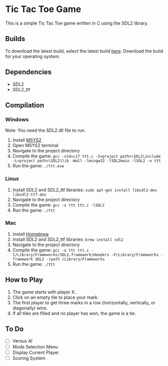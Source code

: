 # Tic Tac Toe Game

This is a simple Tic Tac Toe game written in C using the SDL2 library.

## Builds

To download the latest build, select the latest build [here](https://github.com/my3t/TicTacToe/actions). Download the build for your operating system.

## Dependencies

- SDL2
- SDL2_ttf

## Compilation

### Windows

Note: You need the SDL2.dll file to run.

1. Install [MSYS2](https://www.msys2.org/)
2. Open MSYS2 terminal
3. Navigate to the project directory
4. Compile the game: `gcc -std=c17 ttt.c -I<project path>\SDL2\include -L<project path>\SDL2\lib -Wall -lmingw32 -lSDL2main -lSDL2 -o ttt`
5. Run the game: `./ttt.exe`

### Linux

1. Install SDL2 and SDL2_ttf libraries: `sudo apt-get install libsdl2-dev libsdl2-ttf-dev`
2. Navigate to the project directory
3. Compile the game: `gcc -o ttt ttt.c -lSDL2`
4. Run the game: `./ttt`

### Mac

1. Install [Homebrew](https://brew.sh/)
2. Install SDL2 and SDL2_ttf libraries: `brew install sdl2`
3. Navigate to the project directory
4. Compile the game: `gcc -o ttt ttt.c -I/Library/Frameworks/SDL2.framework/Headers -F/Library/Frameworks -framework SDL2 -rpath /Library/Frameworks`
5. Run the game: `./ttt`

## How to Play

1. The game starts with player X.
2. Click on an empty tile to place your mark.
3. The first player to get three marks in a row (horizontally, vertically, or diagonally) wins.
4. If all tiles are filled and no player has won, the game is a tie.

## To Do

- [ ] Versus AI
- [ ] Mode Selection Menu
- [ ] Display Current Player
- [ ] Scoring System
